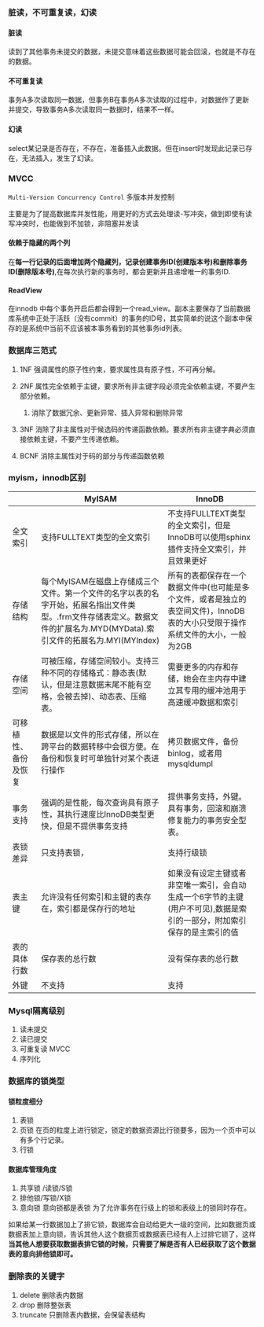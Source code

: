 ### 脏读，不可重复读，幻读

#### 脏读

读到了其他事务未提交的数据，未提交意味着这些数据可能会回滚，也就是不存在的数据。

#### 不可重复读

事务A多次读取同一数据，但事务B在事务A多次读取的过程中，对数据作了更新并提交，导致事务A多次读取同一数据时，结果不一样。

#### 幻读

select某记录是否存在，不存在，准备插入此数据。但在insert时发现此记录已存在，无法插入，发生了幻读。





### MVCC

`Multi-Version Concurrency Control` 多版本并发控制

主要是为了提高数据库并发性能，用更好的方式去处理读-写冲突，做到即使有读写冲突时，也能做到不加锁，非阻塞并发读

#### **依赖于隐藏的两个列**

在**每一行记录的后面增加两个隐藏列，记录创建事务ID(创建版本号)和删除事务ID(删除版本号)**,在每次执行新的事务时，都会更新并且递增唯一的事务ID.

#### **ReadView**

在innodb 中每个事务开启后都会得到一个read_view。副本主要保存了当前数据库系统中正处于活跃（没有commit）的事务的ID号，其实简单的说这个副本中保存的是系统中当前不应该被本事务看到的其他事务id列表。

### 数据库三范式

1. 1NF 强调属性的原子性约束，要求属性具有原子性，不可再分解。

2. 2NF 属性完全依赖于主键，要求所有非主键字段必须完全依赖主键，不要产生部分依赖。
   1. 消除了数据冗余、更新异常、插入异常和删除异常

3. 3NF 消除了非主属性对于候选码的传递函数依赖。要求所有非主键字典必须直接依赖主键，不要产生传递依赖。

4. BCNF 消除主属性对于码的部分与传递函数依赖

### myism，innodb区别

|                      | MyISAM                                                       | InnoDB                                                       |
| -------------------- | ------------------------------------------------------------ | ------------------------------------------------------------ |
| 全文索引             | 支持FULLTEXT类型的全文索引                                   | 不支持FULLTEXT类型的全文索引，但是InnoDB可以使用sphinx插件支持全文索引，并且效果更好 |
| 存储结构             | 每个MyISAM在磁盘上存储成三个文件。第一个文件的名字以表的名字开始，拓展名指出文件类型。.frm文件存储表定义。数据文件的扩展名为.MYD(MYData).索引文件的拓展名为.MYI(MYIndex) | 所有的表都保存在一个数据文件中(也可能是多个文件，或者是独立的表空间文件)，InnoDB表的大小只受限于操作系统文件的大小，一般为2GB |
| 存储空间             | 可被压缩，存储空间较小。支持三种不同的存储格式：静态表(默认，但是注意数据末尾不能有空格，会被去掉)、动态表、压缩表。 | 需要更多的内存和存储，她会在主内存中建立其专用的缓冲池用于高速缓冲数据和索引 |
| 可移植性、备份及恢复 | 数据是以文件的形式存储，所以在跨平台的数据转移中会很方便。在备份和恢复时可单独针对某个表进行操作 | 拷贝数据文件，备份binlog，或者用mysqldumpl                   |
| 事务支持             | 强调的是性能，每次查询具有原子性，其执行速度比InnoDB类型更快，但是不提供事务支持 | 提供事务支持，外键。具有事务，回滚和崩溃修复能力的事务安全型表。 |
| 表锁差异             | 只支持表锁，                                                 | 支持行级锁                                                   |
| 表主键               | 允许没有任何索引和主键的表存在，索引都是保存行的地址         | 如果没有设定主键或者非空唯一索引，会自动生成一个6字节的主键(用户不可见),数据是索引的一部分，附加索引保存的是主索引的值 |
| 表的具体行数         | 保存表的总行数                                               | 没有保存表的总行数                                           |
| 外键                 | 不支持                                                       | 支持                                                         |

### Mysql隔离级别

1. 读未提交
2. 读已提交
3. 可重复读    MVCC
4. 序列化

### 数据库的锁类型

#### 锁粒度细分

1. 表锁
2. 页锁    在页的粒度上进行锁定，锁定的数据资源比行锁要多，因为一个页中可以有多个行记录。
3. 行锁

#### 数据库管理角度

1. 共享锁 /读锁/S锁
2. 排他锁/写锁/X锁
3. 意向锁   意向锁都是表锁  为了允许事务在行级上的锁和表级上的锁同时存在。

如果给某一行数据加上了排它锁，数据库会自动给更大一级的空间，比如数据页或数据表加上意向锁，告诉其他人这个数据页或数据表已经有人上过排它锁了，这样**当其他人想要获取数据表排它锁的时候，只需要了解是否有人已经获取了这个数据表的意向排他锁即可。**

### 删除表的关键字

1. delete 删除表内数据
2. drop  删除整张表  
3. truncate 只删除表内数据，会保留表结构
